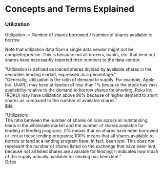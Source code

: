 # Concepts and Terms Explained

### Utilization

Utilization := Number of shares borrowed / Number of shares available to borrow

Note that utilization data from a single data vendor might not be complete/precise. This is because not all brokers, banks, etc. that lend out shares have necessarily reported their numbers to the data vendor.

"Utilization is defined as loaned shares divided by available shares in the securities lending market, expressed as a percentage."  
"Generally, Utilization is the ratio of demand to supply. For example, Apple Inc. (AAPL) may have utilization of less than 1% because the stock has vast availability relative to the demand to borrow shares for shorting. Roku Inc. (ROKU) may have utilization above 90% because of higher demand to short shares as compared to the number of available shares."  
[ibkr](https://ibkr.info/article/3044)

"Utilization:  
The ratio between the number of shares on loan across all outstanding loans in the wholesale market and the number of shares available for lending at lending programs. 0% means that no shares have been borrowed or lent at these lending programs; 100% means that all shares available to borrow or lend at a lending program have, in fact, been lent. This does not represent the number of shares listed on the exchange that have been lent, because not all listed shares are available for lending; it indicates how much of the supply actually available for lending has been lent."  
[Ortex](https://public.ortex.com/help-stock-short-interest-chart/)
